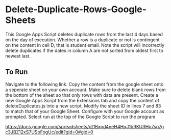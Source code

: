 # Delete-Duplicate-Rows-Google-Sheets
This Google Apps Script deletes duplicate rows from the last 4 days based on the day of execution. Whether a row is a duplicate or not is contingent on the content in cell D, that is student email. Note the script will incorrectly delete duplicates if the dates in column A are not sorted from oldest first to newest last.

## To Run
Navigate to the following link. Copy the content from the google sheet onto a seperate sheet on your own account. Make sure to delete blank rows from the bottom of the sheet so that only rows with data are present. Create a new Google Apps Script from the Extensions tab and copy the content of deleteDuplicates.js into a new script. Modify the sheet ID in lines 7 and 83 to match that of your Google Sheet. Configure with your Google account as prompted. Select run at the top of the Google Script to run the program.

https://docs.google.com/spreadsheets/d/1Bxpd4neH4HqJ1bRKU3Hp7sq7gc3JBZ12xS7USoFogUc/edit?gid=0#gid=0


